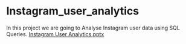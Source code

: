 # Instagram_user_analytics
In this project we are going to Analyse Instagram user data using SQL Queries. 
[Instagram User Analytics.pptx](https://github.com/Deepak290894/Instagram_user_analytics/files/11155682/Instagram.User.Analytics.pptx)
